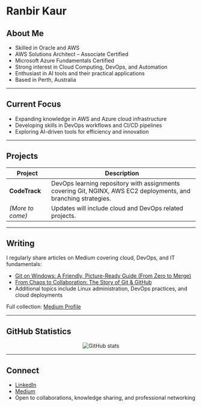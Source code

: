 # Ranbir Kaur

## About Me
- Skilled in Oracle and AWS  
- AWS Solutions Architect – Associate Certified  
- Microsoft Azure Fundamentals Certified  
- Strong interest in Cloud Computing, DevOps, and Automation  
- Enthusiast in AI tools and their practical applications  
- Based in Perth, Australia  

---

## Current Focus
- Expanding knowledge in AWS and Azure cloud infrastructure  
- Developing skills in DevOps workflows and CI/CD pipelines  
- Exploring AI-driven tools for efficiency and innovation  

---

## Projects
| Project | Description |
|---------|-------------|
| **CodeTrack** | DevOps learning repository with assignments covering Git, NGINX, AWS EC2 deployments, and branching strategies. |
| *(More to come)* | Updates will include cloud and DevOps related projects. |

---

## Writing
I regularly share articles on Medium covering cloud, DevOps, and IT fundamentals:  
- [Git on Windows: A Friendly, Picture-Ready Guide (From Zero to Merge)](https://medium.com/@ranbir11/%EF%B8%8Fgit-on-windows-a-friendly-picture-ready-guide-from-zero-to-merge-fa42f46a40fa)  
- [From Chaos to Collaboration: The Story of Git & GitHub](https://medium.com/@ranbir11/from-chaos-to-collaboration-the-story-of-git-github-49f78ac43203)  
- Additional topics include Linux administration, DevOps practices, and cloud deployments  

Full collection: [Medium Profile](https://medium.com/@ranbir11)

---

## GitHub Statistics
<p align="center">
  <img src="https://github-readme-stats.vercel.app/api?username=RanbirKaur11&show_icons=true&theme=default" alt="GitHub stats"/>
</p>

---

## Connect
- [LinkedIn](https://www.linkedin.com/in/ranbirkaur/)  
- [Medium](https://medium.com/@ranbir11)  
- Open to collaborations, knowledge sharing, and professional networking  
